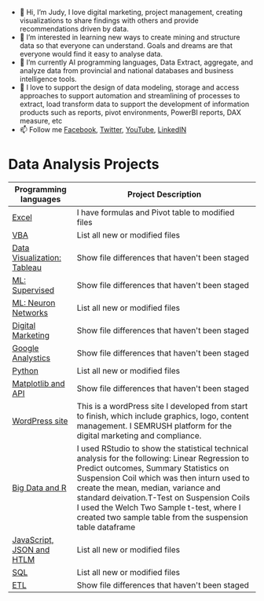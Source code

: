 - 👋 Hi, I’m Judy, I love digital marketing, project management, creating visualizations to share findings with others and provide recommendations driven by data.
- 👀 I’m interested in learning new ways to create mining and structure data  so that everyone can understand. Goals and dreams are that everyone would find it easy to analyse data.
- 🌱 I’m currently AI programming languages, Data Extract, aggregate, and analyze data from provincial and national databases and business intelligence tools.
- 💞️ I love to support the design of data modeling, storage and access approaches to support automation and streamlining of processes to extract, load transform data to support the development of information products such as reports, pivot environments, PowerBI reports, DAX measure, etc
- 📫 Follow  me [Facebook](https://www.facebook.com/ProjectMerge), [Twitter](https://twitter.com/PMerger), [YouTube](https://www.youtube.com/channel/UC7bCGshlt3BCtGTbhLyiyBA), [LinkedIN](https://www.linkedin.com/in/judy-murray-74a7b039/)

<!---
Judyhm2/Judyhm2 is a ✨ special ✨ repository because its `README.md` (this file) appears on your GitHub profile.
You can click the Preview link to take a look at your changes.
--->
# Data Analysis Projects

| Programming languages | Project Description |
| --- | --- |
|[Excel](https://github.com/Judyhm2/Excel)| I have formulas and Pivot table to modified files |
|[VBA](https://github.com/Judyhm2/VBA/tree/main)| List all new or modified files |
|[Data Visualization: Tableau]() | Show file differences that haven't been staged |
|[ML: Supervised](https://github.com/Judyhm2/Supervised_ML) | Show file differences that haven't been staged |
|[ML: Neuron Networks](https://github.com/Judyhm2/Neuron_Networks)| List all new or modified files |
|[Digital Marketing]() | Show file differences that haven't been staged |
|[Google Analystics]()| Show file differences that haven't been staged | 
|[Python](https://github.com/Judyhm2/Pandas_Module_4/tree/main)| List all new or modified files |
|[Matplotlib and API](https://github.com/Judyhm2/World_Weather/tree/main)| Show file differences that haven't been staged |
|[WordPress site](https://masterslegal.com/)| This is a wordPress site I developed from start to finish, which include graphics, logo, content management. I SEMRUSH platform for the digital marketing and compliance. |
|[Big Data and R](https://github.com/Judyhm2/R_Analysis/tree/main)|  I used RStudio to show the statistical technical analysis for the following: Linear Regression to Predict outcomes, Summary Statistics on Suspension Coil which was then inturn used to create the mean, median, variance and standard deivation.T-Test on Suspension Coils I used the Welch Two Sample t-test, where I created two sample table from the suspension table dataframe |
|[JavaScript, JSON and HTLM](https://github.com/Judyhm2/JavaScript_HTML3/tree/main)| List all new or modified files |
|[SQL](https://github.com/Judyhm2/SQL/tree/main)| List all new or modified files |
|[ETL]() | Show file differences that haven't been staged |



